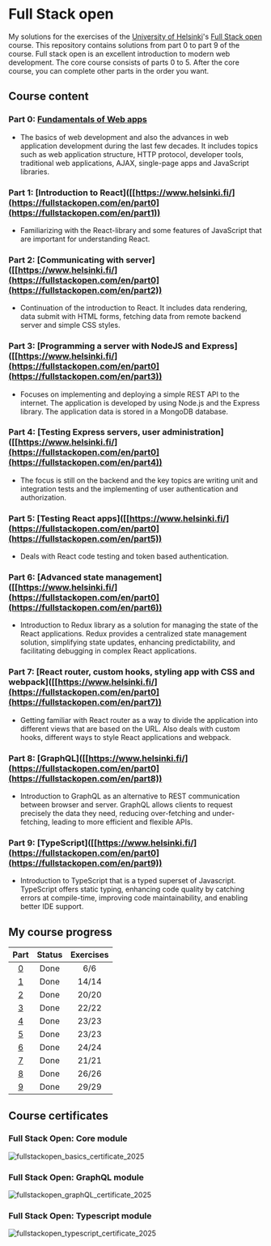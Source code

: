 # Full Stack open

My solutions for the exercises of the [University of Helsinki](https://www.helsinki.fi/)'s [Full Stack open](https://fullstackopen.com/) course. This repository contains solutions from part 0 to part 9 of the course. Full stack open is an excellent introduction to modern web development. The core course consists of parts 0 to 5. After the core course, you can complete other parts in the order you want.

## Course content

### Part 0: [Fundamentals of Web apps]([https://www.helsinki.fi/](https://fullstackopen.com/en/part0))
- The basics of web development and also the advances in web application development during the last few decades. It includes topics such as web application structure, HTTP protocol, developer tools, traditional web applications, AJAX, single-page apps and JavaScript libraries.

### Part 1: [Introduction to React]([[https://www.helsinki.fi/](https://fullstackopen.com/en/part0](https://fullstackopen.com/en/part1))
- Familiarizing with the React-library and some features of JavaScript that are important for understanding React.

### Part 2: [Communicating with server]([[https://www.helsinki.fi/](https://fullstackopen.com/en/part0](https://fullstackopen.com/en/part2))
- Continuation of the introduction to React. It includes data rendering, data submit with HTML forms, fetching data from remote backend server and simple CSS styles.

### Part 3: [Programming a server with NodeJS and Express]([[https://www.helsinki.fi/](https://fullstackopen.com/en/part0](https://fullstackopen.com/en/part3))
- Focuses on implementing and deploying a simple REST API to the internet. The application is developed by using Node.js and the Express library. The application data is stored in a MongoDB database.

### Part 4: [Testing Express servers, user administration]([[https://www.helsinki.fi/](https://fullstackopen.com/en/part0](https://fullstackopen.com/en/part4))
- The focus is still on the backend and the key topics are writing unit and integration tests and the implementing of user authentication and authorization.

### Part 5: [Testing React apps]([[https://www.helsinki.fi/](https://fullstackopen.com/en/part0](https://fullstackopen.com/en/part5))
- Deals with React code testing and token based authentication.

### Part 6: [Advanced state management]([[https://www.helsinki.fi/](https://fullstackopen.com/en/part0](https://fullstackopen.com/en/part6))
- Introduction to Redux library as a solution for managing the state of the React applications. Redux provides a centralized state management solution, simplifying state updates, enhancing predictability, and facilitating debugging in complex React applications.

### Part 7: [React router, custom hooks, styling app with CSS and webpack]([[https://www.helsinki.fi/](https://fullstackopen.com/en/part0](https://fullstackopen.com/en/part7))
- Getting familiar with React router as a way to divide the application into different views that are based on the URL. Also deals with custom hooks, different ways to style React applications and webpack.

### Part 8: [GraphQL]([[https://www.helsinki.fi/](https://fullstackopen.com/en/part0](https://fullstackopen.com/en/part8))
- Introduction to GraphQL as an alternative to REST communication between browser and server. GraphQL allows clients to request precisely the data they need, reducing over-fetching and under-fetching, leading to more efficient and flexible APIs.

### Part 9: [TypeScript]([[https://www.helsinki.fi/](https://fullstackopen.com/en/part0](https://fullstackopen.com/en/part9))
- Introduction to TypeScript that is a typed superset of Javascript. TypeScript offers static typing, enhancing code quality by catching errors at compile-time, improving code maintainability, and enabling better IDE support.

## My course progress

| Part           | Status      | Exercises |
| :------------: | :---------: | :-------: |
| [0](./part_0/) | Done        | 6/6       |
| [1](./part_1/) | Done        | 14/14     |
| [2](./part_2/) | Done        | 20/20     |
| [3](./part_3/) | Done        | 22/22     |
| [4](./part_4/) | Done        | 23/23     |
| [5](./part_5/) | Done        | 23/23     |
| [6](./part_6/) | Done        | 24/24     |
| [7](./part_7/) | Done        | 21/21     |
| [8](./part_8/) | Done        | 26/26     |
| [9](./part_9/) | Done        | 29/29     |

## Course certificates

### Full Stack Open: Core module

![fullstackopen_basics_certificate_2025](https://github.com/user-attachments/assets/4a5d645c-8ac6-42e3-be11-574857319f58)

### Full Stack Open: GraphQL module

![fullstackopen_graphQL_certificate_2025](https://github.com/user-attachments/assets/83682d53-9d76-4152-b173-0280115daea3)

### Full Stack Open: Typescript module

![fullstackopen_typescript_certificate_2025](https://github.com/user-attachments/assets/286e7df6-163e-42a4-9c5c-f9d23e2beb08)

